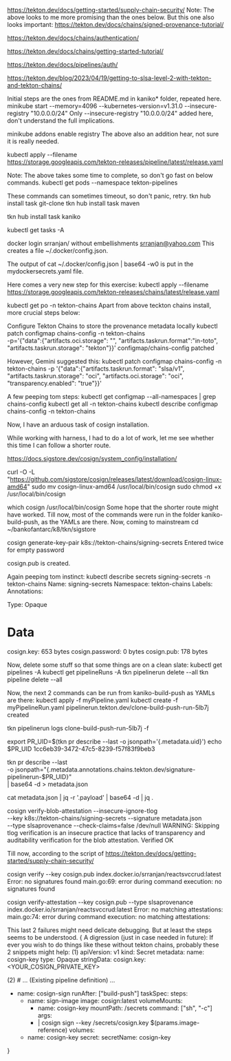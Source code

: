  

https://tekton.dev/docs/getting-started/supply-chain-security/
Note: The above looks to me more promising than the ones below.
But this one also looks important:
https://tekton.dev/docs/chains/signed-provenance-tutorial/


https://tekton.dev/docs/chains/authentication/

https://tekton.dev/docs/chains/getting-started-tutorial/


https://tekton.dev/docs/pipelines/auth/  

https://tekton.dev/blog/2023/04/19/getting-to-slsa-level-2-with-tekton-and-tekton-chains/

Initial steps are the ones from README.md in kaniko* folder, repeated here.
minikube start --memory=4096 --kubernetes-version=v1.31.0 --insecure-registry "10.0.0.0/24"
Only --insecure-registry "10.0.0.0/24" added here, don't understand the full implications.

minikube addons enable registry
The above also an addition hear, not sure it is really needed.

kubectl apply --filename \
https://storage.googleapis.com/tekton-releases/pipeline/latest/release.yaml

Note: The above takes some time to complete, so don't go fast on below commands.
kubectl get pods --namespace tekton-pipelines

These commands can sometimes timeout, so don't panic, retry.
tkn hub install task git-clone
tkn hub install task maven

tkn hub install task kaniko

kubectl get tasks -A

docker login
srranjan/<commonOne> without embellishments srranjan@yahoo.com
This creates a file ~/.docker/config.json.

The output of cat ~/.docker/config.json | base64 -w0 is put in the mydockersecrets.yaml file.

Here comes a very new step for this exercise:
kubectl apply --filename \
https://storage.googleapis.com/tekton-releases/chains/latest/release.yaml

kubectl get po -n tekton-chains 
Apart from above teckton chains install, more crucial steps below:

Configure Tekton Chains to store the provenance metadata locally
kubectl patch configmap chains-config -n tekton-chains \
-p='{"data":{"artifacts.oci.storage": "", "artifacts.taskrun.format":"in-toto", "artifacts.taskrun.storage": "tekton"}}'
configmap/chains-config patched

However, Gemini suggested this:
kubectl patch configmap chains-config -n tekton-chains -p '{"data":{"artifacts.taskrun.format": "slsa/v1", "artifacts.taskrun.storage": "oci", "artifacts.oci.storage": "oci", "transparency.enabled": "true"}}'

A few peeping tom steps:
kubectl get configmap --all-namespaces | grep chains-config
kubectl get all -n tekton-chains
kubectl describe configmap chains-config  -n tekton-chains

Now, I have an arduous task of cosign installation.

While working with harness, I had to do a lot of work, let me see whether this time I can follow a shorter route.

https://docs.sigstore.dev/cosign/system_config/installation/

curl -O -L "https://github.com/sigstore/cosign/releases/latest/download/cosign-linux-amd64"
sudo mv cosign-linux-amd64 /usr/local/bin/cosign
sudo chmod +x /usr/local/bin/cosign

which cosign
/usr/local/bin/cosign
Some hope that the shorter route might have worked.
Till now, most of the commands were run in the folder  kaniko-build-push, as the YAMLs are there.
Now, coming to mainstream
cd ~/bankofantarc/k8/tkn/sigstore

cosign generate-key-pair k8s://tekton-chains/signing-secrets
Entered twice for empty password

cosign.pub is created.

Again peeping tom instinct:
kubectl describe secrets signing-secrets -n tekton-chains
Name:         signing-secrets
Namespace:    tekton-chains
Labels:       <none>
Annotations:  <none>

Type:  Opaque

Data
====
cosign.key:       653 bytes
cosign.password:  0 bytes
cosign.pub:       178 bytes

Now, delete some stuff so that some things are on a clean slate:
kubectl get pipelines -A
kubectl get pipelineRuns -A
tkn pipelinerun delete --all
tkn pipeline delete --all

Now, the next 2 commands can be run from kaniko-build-push as YAMLs are there:
kubectl apply -f myPipeline.yaml
kubectl create -f myPipelineRun.yaml
pipelinerun.tekton.dev/clone-build-push-run-5lb7j created

tkn pipelinerun logs   clone-build-push-run-5lb7j -f

export PR_UID=$(tkn pr describe --last -o  jsonpath='{.metadata.uid}')
echo $PR_UID
1cc6eb39-3472-47c5-8239-f57f83f9beb3

tkn pr describe --last \
-o jsonpath="{.metadata.annotations.chains\.tekton\.dev/signature-pipelinerun-$PR_UID}" \
| base64 -d > metadata.json

cat metadata.json | jq -r '.payload' | base64 -d | jq .

cosign verify-blob-attestation --insecure-ignore-tlog \
--key k8s://tekton-chains/signing-secrets --signature metadata.json \
--type slsaprovenance --check-claims=false /dev/null
WARNING: Skipping tlog verification is an insecure practice that lacks of transparency and auditability verification for the blob attestation.
Verified OK

Till now, according to the script of https://tekton.dev/docs/getting-started/supply-chain-security/

cosign verify --key cosign.pub index.docker.io/srranjan/reactsvccrud:latest
Error: no signatures found
main.go:69: error during command execution: no signatures found

cosign verify-attestation --key cosign.pub --type slsaprovenance index.docker.io/srranjan/reactsvccrud:latest 
Error: no matching attestations: 
main.go:74: error during command execution: no matching attestations:

This last 2 failures might need delicate debugging. But at least the steps seems to be understood.
{ 
A digression (just in case needed in future):
If ever you wish to do things like these without tekton chains, probably these 2 snippets might help:
(1) apiVersion: v1
kind: Secret
metadata:
  name: cosign-key
type: Opaque
stringData:
  cosign.key: <YOUR_COSIGN_PRIVATE_KEY>

(2) # ... (Existing pipeline definition) ...
  - name: cosign-sign
    runAfter: ["build-push"]
    taskSpec:
      steps:
      - name: sign-image
        image: cosign:latest
        volumeMounts:
        - name: cosign-key
          mountPath: /secrets
        command: ["sh", "-c"]
        args:
        - |
          cosign sign --key /secrets/cosign.key $(params.image-reference)
      volumes:
      - name: cosign-key
        secret:
          secretName: cosign-key




}



 

